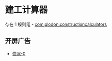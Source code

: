 # 建工计算器

存在 1 规则组 - [com.glodon.constructioncalculators](/src/apps/com.glodon.constructioncalculators.ts)

## 开屏广告

- [快照-0](https://gkd-kit.songe.li/import/12882803)
